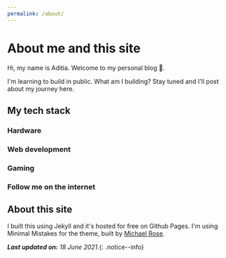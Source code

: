 ```yaml
---
permalink: /about/
---
```


# About me and this site

Hi, my name is Aditia. Welcome to my personal blog :wave:.

I'm learning to build in public. What am I building? Stay tuned and I'll post about my journey here.

## My tech stack

### Hardware

### Web development

### Gaming

### Follow me on the internet

## About this site

I built this using Jekyll and it's hosted for free on Github Pages. I'm using Minimal Mistakes for the theme, built by [Michael Rose](https://mademistakes.com).

[Michael Rose]: https://mademistakes.com "You should check his awesome site"

***Last updated on:*** *18 June 2021.*{: .notice--info}
